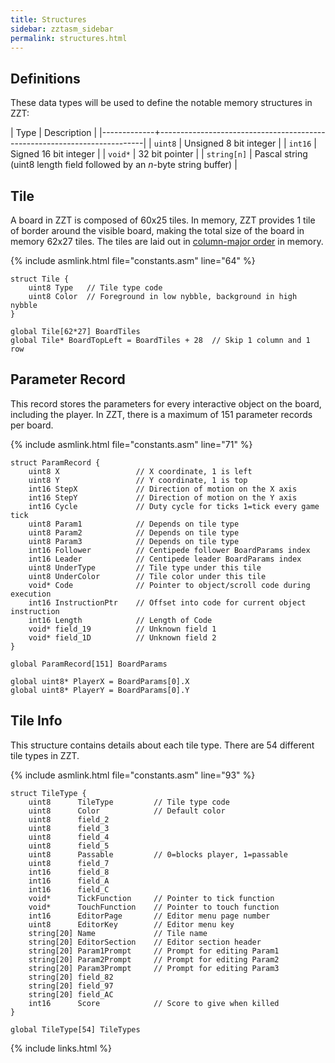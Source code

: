 ```yaml
---
title: Structures
sidebar: zztasm_sidebar
permalink: structures.html
---
```



## Definitions

These data types will be used to define the notable memory structures in ZZT:

| Type        | Description                                                              |
|-------------+--------------------------------------------------------------------------|
| `uint8`     | Unsigned 8 bit integer                                                   |
| `int16`     | Signed 16 bit integer                                                    |
| `void*`     | 32 bit pointer                                                           |
| `string[n]` | Pascal string (uint8 length field followed by an *n*-byte string buffer) |



## Tile

A board in ZZT is composed of 60x25 tiles.  In memory, ZZT provides 1 tile of border around
the visible board, making the total size of the board in memory 62x27 tiles.  The tiles are
laid out in [column-major order][ordering] in memory.

{% include asmlink.html file="constants.asm" line="64" %}

```
struct Tile {
    uint8 Type   // Tile type code
    uint8 Color  // Foreground in low nybble, background in high nybble
}

global Tile[62*27] BoardTiles
global Tile* BoardTopLeft = BoardTiles + 28  // Skip 1 column and 1 row
```

[ordering]: https://en.wikipedia.org/wiki/Column-major_order


## Parameter Record

This record stores the parameters for every interactive object on the board, including the
player.  In ZZT, there is a maximum of 151 parameter records per board.

{% include asmlink.html file="constants.asm" line="71" %}

```
struct ParamRecord {
    uint8 X                 // X coordinate, 1 is left
    uint8 Y                 // Y coordinate, 1 is top
    int16 StepX             // Direction of motion on the X axis
    int16 StepY             // Direction of motion on the Y axis
    int16 Cycle             // Duty cycle for ticks 1=tick every game tick
    uint8 Param1            // Depends on tile type
    uint8 Param2            // Depends on tile type
    uint8 Param3            // Depends on tile type
    int16 Follower          // Centipede follower BoardParams index
    int16 Leader            // Centipede leader BoardParams index
    uint8 UnderType         // Tile type under this tile
    uint8 UnderColor        // Tile color under this tile
    void* Code              // Pointer to object/scroll code during execution
    int16 InstructionPtr    // Offset into code for current object instruction
    int16 Length            // Length of Code
    void* field_19          // Unknown field 1
    void* field_1D          // Unknown field 2
}

global ParamRecord[151] BoardParams

global uint8* PlayerX = BoardParams[0].X
global uint8* PlayerY = BoardParams[0].Y
```


## Tile Info

This structure contains details about each tile type.  There are 54 different tile types in
ZZT.

{% include asmlink.html file="constants.asm" line="93" %}

```
struct TileType {
    uint8      TileType         // Tile type code
    uint8      Color            // Default color
    uint8      field_2
    uint8      field_3
    uint8      field_4
    uint8      field_5
    uint8      Passable         // 0=blocks player, 1=passable
    uint8      field_7
    int16      field_8
    int16      field_A
    int16      field_C
    void*      TickFunction     // Pointer to tick function
    void*      TouchFunction    // Pointer to touch function
    int16      EditorPage       // Editor menu page number
    uint8      EditorKey        // Editor menu key
    string[20] Name             // Tile name
    string[20] EditorSection    // Editor section header
    string[20] Param1Prompt     // Prompt for editing Param1
    string[20] Param2Prompt     // Prompt for editing Param2
    string[20] Param3Prompt     // Prompt for editing Param3
    string[20] field_82
    string[20] field_97
    string[20] field_AC
    int16      Score            // Score to give when killed
}

global TileType[54] TileTypes
```

{% include links.html %}
